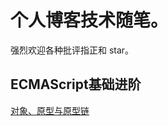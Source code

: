 
# 个人博客技术随笔。

强烈欢迎各种批评指正和 star。

## ECMAScript基础进阶

[对象、原型与原型链](https://github.com/bigdots/blog/issues/1)



<!-- ```

        /|/|
       | -\'\'/\"\',___,,--\'\'\"`-,_
       `6_ 6  )   `-,  (    ),`-.__.`)
       /_Y_./\',, _  )  `._  `,``-..-\'
    _.\'.`=\'   _ / / --\'_.\',\'
  (il)\'      (li)\'\'   ((!-\'

``` -->
